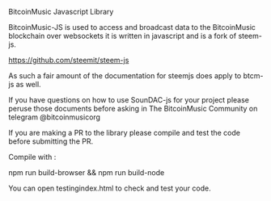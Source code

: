 BitcoinMusic Javascript Library

BitcoinMusic-JS is used to access and broadcast data to the BitcoinMusic blockchain over websockets it is written in javascript and is a fork of steem-js.

https://github.com/steemit/steem-js

As such a fair amount of the documentation for steemjs does apply to btcm-js as well.

If you have questions on how to use SounDAC-js for your project please peruse those documents before asking in The BitcoinMusic Community on telegram @bitcoinmusicorg

If you are making a PR to the library please compile and test the code before submitting the PR.

Compile with :

npm run build-browser && npm run build-node

You can open testingindex.html to check and test your code.
